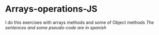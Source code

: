 # Arrays-operations-JS
I do this exercises with arrays methods and some of Object methods
*The sentences and some pseudo-code are in spanish*
